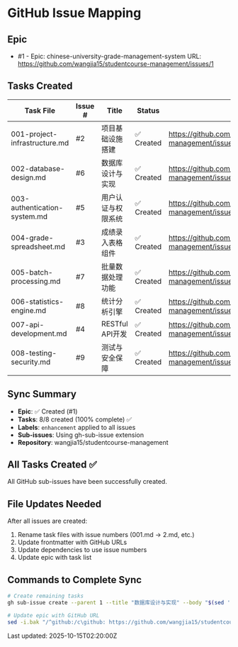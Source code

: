 # GitHub Issue Mapping

## Epic
- #1 - Epic: chinese-university-grade-management-system
  URL: https://github.com/wangjia15/studentcourse-management/issues/1

## Tasks Created

| Task File | Issue # | Title | Status | URL |
|-----------|---------|-------|--------|-----|
| 001-project-infrastructure.md | #2 | 项目基础设施搭建 | ✅ Created | https://github.com/wangjia15/studentcourse-management/issues/2 |
| 002-database-design.md | #6 | 数据库设计与实现 | ✅ Created | https://github.com/wangjia15/studentcourse-management/issues/6 |
| 003-authentication-system.md | #5 | 用户认证与权限系统 | ✅ Created | https://github.com/wangjia15/studentcourse-management/issues/5 |
| 004-grade-spreadsheet.md | #3 | 成绩录入表格组件 | ✅ Created | https://github.com/wangjia15/studentcourse-management/issues/3 |
| 005-batch-processing.md | #7 | 批量数据处理功能 | ✅ Created | https://github.com/wangjia15/studentcourse-management/issues/7 |
| 006-statistics-engine.md | #8 | 统计分析引擎 | ✅ Created | https://github.com/wangjia15/studentcourse-management/issues/8 |
| 007-api-development.md | #4 | RESTful API开发 | ✅ Created | https://github.com/wangjia15/studentcourse-management/issues/4 |
| 008-testing-security.md | #9 | 测试与安全保障 | ✅ Created | https://github.com/wangjia15/studentcourse-management/issues/9 |

## Sync Summary
- **Epic**: ✅ Created (#1)
- **Tasks**: 8/8 created (100% complete) ✅
- **Labels**: `enhancement` applied to all issues
- **Sub-issues**: Using gh-sub-issue extension
- **Repository**: wangjia15/studentcourse-management

## All Tasks Created ✅
All GitHub sub-issues have been successfully created.

## File Updates Needed
After all issues are created:
1. Rename task files with issue numbers (001.md → 2.md, etc.)
2. Update frontmatter with GitHub URLs
3. Update dependencies to use issue numbers
4. Update epic with task list

## Commands to Complete Sync
```bash
# Create remaining tasks
gh sub-issue create --parent 1 --title "数据库设计与实现" --body "$(sed '1,/^---$/d; 1,/^---$/d' tasks/002-database-design.md)" --label enhancement --repo wangjia15/studentcourse-management

# Update epic with GitHub URL
sed -i.bak "/^github:/c\github: https://github.com/wangjia15/studentcourse-management/issues/1" epic.md
```

Last updated: 2025-10-15T02:20:00Z